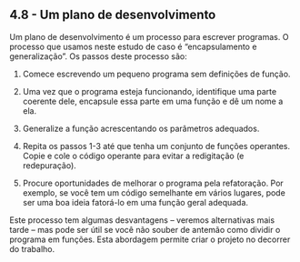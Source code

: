 ## 4.8 - Um plano de desenvolvimento

Um plano de desenvolvimento é um processo para escrever programas. O processo que usamos neste estudo de caso é “encapsulamento e generalização”. Os passos deste processo são:

1. Comece escrevendo um pequeno programa sem definições de função.

2. Uma vez que o programa esteja funcionando, identifique uma parte coerente dele, encapsule essa parte em uma função e dê um nome a ela.

3. Generalize a função acrescentando os parâmetros adequados.

4. Repita os passos 1-3 até que tenha um conjunto de funções operantes. Copie e cole o código operante para evitar a redigitação (e redepuração).

5. Procure oportunidades de melhorar o programa pela refatoração. Por exemplo, se você tem um código semelhante em vários lugares, pode ser uma boa ideia fatorá-lo em uma função geral adequada.

Este processo tem algumas desvantagens – veremos alternativas mais tarde – mas pode ser útil se você não souber de antemão como dividir o programa em funções. Esta abordagem permite criar o projeto no decorrer do trabalho.
